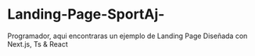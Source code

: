 # Landing-Page-SportAj-
Programador, aqui encontraras un ejemplo de Landing Page Diseñada con Next.js, Ts &amp; React 
